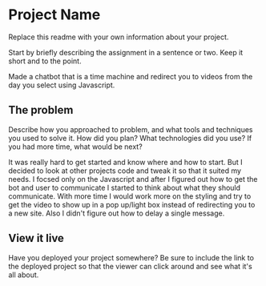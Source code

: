 # Project Name

Replace this readme with your own information about your project.

Start by briefly describing the assignment in a sentence or two. Keep it short and to the point.

Made a chatbot that is a time machine and redirect you to videos from the day you select using Javascript.

## The problem

Describe how you approached to problem, and what tools and techniques you used to solve it. How did you plan? What technologies did you use? If you had more time, what would be next?

It was really hard to get started and know where and how to start. But I decided to look at other projects code and tweak it so that it suited my needs. I focsed only on the Javascript and after I figured out how to get the bot and user to communicate I started to think about what they should communicate. With more time I would work more on the styling and try to get the video to show up in a pop up/light box instead of redirecting you to a new site. Also I didn't figure out how to delay a single message. 

## View it live

Have you deployed your project somewhere? Be sure to include the link to the deployed project so that the viewer can click around and see what it's all about.
